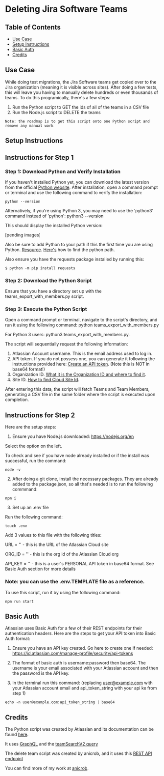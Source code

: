 # Deleting Jira Software Teams

## Table of Contents
* [Use Case](#use-case)
* [Setup Instructions](#setup-instructions)
* [Basic Auth](#basic-auth)
* [Credits](#credits)

## Use Case

While doing test migrations, the Jira Software teams get copied over to the Jira organization (meaning it is visible across sites). After doing a few tests, this will leave you having to manually delete hundreds or even thousands of teams. To do this programically, there's a few steps:

1. Run the Python script to GET the ids of all of the teams in a CSV file
2. Run the Node.js script to DELETE the teams

```
Note: the roadmap is to get this script onto one Python script and remove any manual work
```

## Setup Instructions

## Instructions for Step 1

### Step 1: Download Python and Verify Installation
If you haven't installed Python yet, you can download the latest version from the official [Python website](https://www.python.org/downloads/). After installation, open a command prompt or terminal and use the following command to verify the installation: 
```
python --version
```

Alternatively, if you're using Python 3, you may need to use the 'python3' command instead of 'python': python3 --version

This should display the installed Python version:

[pending images]

Also be sure to add Python to your path if this the first time you are using Python. [Resource](https://phoenixnap.com/kb/add-python-to-path). [Here's](https://blog.enterprisedna.co/where-is-python-installed/) how to find the python path.

Also ensure you have the requests package installed by running this:

```
$ python -m pip install requests
```


### Step 2: Download the Python Script
Ensure that you have a directory set up with the teams_export_with_members.py script.

### Step 3: Execute the Python Script
Open a command prompt or terminal, navigate to the script's directory, and run it using the following command: python teams_export_with_members.py

For Python 3 users: python3 teams_export_with_members.py.

The script will sequentially request the following information:

1. Atlassian Account username. This is the email address used to log in.
2. API token. If you do not possess one, you can generate it following the instructions provided here: [Create an API token](https://support.atlassian.com/atlassian-account/docs/manage-api-tokens-for-your-atlassian-account/#Create-an-API-token). (Note this is NOT in base64 format!)
3. Organization ID. [What it is the Organization ID and where to find it](https://confluence.atlassian.com/jirakb/what-it-is-the-organization-id-and-where-to-find-it-1207189876.html).
4. Site ID. [How to find Cloud Site Id](https://confluence.atlassian.com/jirakb/how-to-find-cloud-site-id-1272283178.html).


After entering this data, the script will fetch Teams and Team Members, generating a CSV file in the same folder where the script is executed upon completion.


## Instructions for Step 2

Here are the setup steps:

1. Ensure you have Node.js downloaded: https://nodejs.org/en 

Select the option on the left. 

To check and see if you have node already installed or if the install was successful, run the command:

~~~
node -v
~~~

2. After doing a git clone, install the necessary packages. They are already added to the package.json, so all that's needed is to run the following commmand:
~~~
npm i
~~~

3. Set up an .env file

Run the following command:
~~~
touch .env
~~~

Add 3 values to this file with the following titles:

URL = '' - this is the URL of the Atlassian Cloud site

ORG_ID = '' - this is the org id of the Atlassian Cloud org

API_KEY = '' - this is a user's PERSONAL API token in base64 format. See Basic Auth section for more details

### Note: you can use the .env.TEMPLATE file as a reference.

To use this script, run it by using the following command:

~~~
npm run start
~~~

## Basic Auth

Atlassian uses Basic Auth for a few of their REST endpoints for their authentication headers. Here are the steps to get your API token into Basic Auth format:

1. Ensure you have an API key created. Go here to create one if needed: https://id.atlassian.com/manage-profile/security/api-tokens

2. The format of basic auth is username:password then base64. The username is your email associated with your Atlassian account and then the password is the API key.

3. In the terminal run this command: (replacing user@example.com with your Atlassian account email and api_token_string with your api ke from step 1)

~~~
echo -n user@example.com:api_token_string | base64
~~~

## Credits

The Python script was created by Atlassian and its documentation can be found [here](https://confluence.atlassian.com/jirakb/exporting-atlassian-teams-and-members-data-from-my-organization-1364560115.html).

It uses [GraphQL](https://developer.atlassian.com/platform/teams/teams-graphql-api/using-team-query/) and the [teamSearchV2 query](https://developer.atlassian.com/platform/teams/graphql/#queries_teamSearchV2)

The delete team script was created by anicrob, and it uses this [REST API endpoint](https://developer.atlassian.com/platform/teams/rest/v1/api-group-teams-public-api/#api-gateway-api-public-teams-v1-org-orgid-teams-teamid-delete)

You can find more of my work at [anicrob](https://github.com/anicrob).